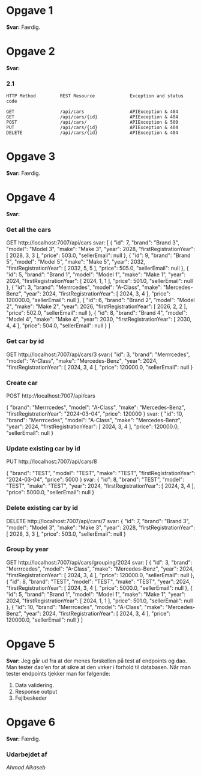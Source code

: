 # Opgave 1
**Svar:** Færdig.
# Opgave 2
**Svar:**
### 2.1
    HTTP Method         REST Resource             Exception and status code

    GET                 /api/cars                 APIException & 404
    GET                 /api/cars/{id}            APIException & 404
    POST                /api/cars/                APIException & 500
    PUT                 /api/cars/{id}            APIException & 404
    DELETE              /api/cars/{id}            APIException & 404

# Opgave 3
**Svar:** Færdig.
# Opgave 4
**Svar:**
### Get all the cars
GET http://localhost:7007/api/cars svar: [
{
"id": 7,
"brand": "Brand 3",
"model": "Model 3",
"make": "Make 3",
"year": 2028,
"firstRegistrationYear": [
2028,
3,
3
],
"price": 503.0,
"sellerEmail": null
},
{
"id": 9,
"brand": "Brand 5",
"model": "Model 5",
"make": "Make 5",
"year": 2032,
"firstRegistrationYear": [
2032,
5,
5
],
"price": 505.0,
"sellerEmail": null
},
{
"id": 5,
"brand": "Brand 1",
"model": "Model 1",
"make": "Make 1",
"year": 2024,
"firstRegistrationYear": [
2024,
1,
1
],
"price": 501.0,
"sellerEmail": null
},
{
"id": 3,
"brand": "Merrrcedes",
"model": "A-Class",
"make": "Mercedes-Benz",
"year": 2024,
"firstRegistrationYear": [
2024,
3,
4
],
"price": 120000.0,
"sellerEmail": null
},
{
"id": 6,
"brand": "Brand 2",
"model": "Model 2",
"make": "Make 2",
"year": 2026,
"firstRegistrationYear": [
2026,
2,
2
],
"price": 502.0,
"sellerEmail": null
},
{
"id": 8,
"brand": "Brand 4",
"model": "Model 4",
"make": "Make 4",
"year": 2030,
"firstRegistrationYear": [
2030,
4,
4
],
"price": 504.0,
"sellerEmail": null
}
]
### Get car by id
GET http://localhost:7007/api/cars/3 svar:{
"id": 3,
"brand": "Merrrcedes",
"model": "A-Class",
"make": "Mercedes-Benz",
"year": 2024,
"firstRegistrationYear": [
2024,
3,
4
],
"price": 120000.0,
"sellerEmail": null
}
### Create car
POST http://localhost:7007/api/cars

{
"brand": "Merrrcedes",
"model": "A-Class",
"make": "Mercedes-Benz",
"firstRegistrationYear": "2024-03-04",
"price": 120000
} svar: {
"id": 10,
"brand": "Merrrcedes",
"model": "A-Class",
"make": "Mercedes-Benz",
"year": 2024,
"firstRegistrationYear": [
2024,
3,
4
],
"price": 120000.0,
"sellerEmail": null
}
### Update existing car by id
PUT http://localhost:7007/api/cars/8

{
"brand": "TEST",
"model": "TEST",
"make": "TEST",
"firstRegistrationYear": "2024-03-04",
"price": 5000
} svar: {
"id": 8,
"brand": "TEST",
"model": "TEST",
"make": "TEST",
"year": 2024,
"firstRegistrationYear": [
2024,
3,
4
],
"price": 5000.0,
"sellerEmail": null
}
### Delete existing car by id
DELETE http://localhost:7007/api/cars/7
svar: {
"id": 7,
"brand": "Brand 3",
"model": "Model 3",
"make": "Make 3",
"year": 2028,
"firstRegistrationYear": [
2028,
3,
3
],
"price": 503.0,
"sellerEmail": null
}
### Group by year
GET http://localhost:7007/api/cars/grouping/2024 svar: [
{
"id": 3,
"brand": "Merrrcedes",
"model": "A-Class",
"make": "Mercedes-Benz",
"year": 2024,
"firstRegistrationYear": [
2024,
3,
4
],
"price": 120000.0,
"sellerEmail": null
},
{
"id": 8,
"brand": "TEST",
"model": "TEST",
"make": "TEST",
"year": 2024,
"firstRegistrationYear": [
2024,
3,
4
],
"price": 5000.0,
"sellerEmail": null
},
{
"id": 5,
"brand": "Brand 1",
"model": "Model 1",
"make": "Make 1",
"year": 2024,
"firstRegistrationYear": [
2024,
1,
1
],
"price": 501.0,
"sellerEmail": null
},
{
"id": 10,
"brand": "Merrrcedes",
"model": "A-Class",
"make": "Mercedes-Benz",
"year": 2024,
"firstRegistrationYear": [
2024,
3,
4
],
"price": 120000.0,
"sellerEmail": null
}
]
# Opgave 5
**Svar:**
Jeg går ud fra at der menes forskellen på test af endpoints og dao. Man tester dao'en for at sikre at den virker i forhold til databasen.
Når man tester endpoints tjekker man for følgende:
1) Data validering.
2) Response output
3) Fejlbeskeder
# Opgave 6
**Svar:** Færdig.

### Udarbejdet af

_Ahmad Alkaseb_